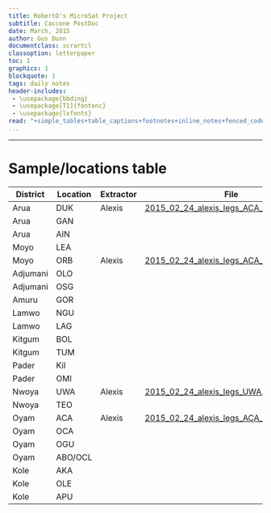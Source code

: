 ```yaml
---
title: RobertO's MicroSat Project
subtitle: Caccone PostDoc
date: March, 2015
author: Gus Dunn
documentclass: scrartcl
classoption: letterpaper
toc: 1
graphics: 1
blockquote: 1
tags: daily notes
header-includes: 
 - \usepackage{bbding}
 - \usepackage[T1]{fontenc}
 - \usepackage{lxfonts}
read: "+simple_tables+table_captions+footnotes+inline_notes+fenced_code_blocks+fenced_code_attributes+fancy_lists+definition_lists+superscript+subscript+tex_math_dollars"
...
```





------------------------------------------

# Sample/locations table #




| District | Location | Extractor | File                                                                                                                                  |
|----------|----------|-----------|---------------------------------------------------------------------------------------------------------------------------------------|
| Arua     | DUK      | Alexis    | [2015_02_24_alexis_legs_ACA_DUK_ORB.xlsx](file:///home/gus/Documents/YalePostDoc/project_stuff/g_f_fucipes_uganda/collection_data/samples_used/2015_02_24_alexis_legs_ACA_DUK_ORB.xlsx) |
| Arua     | GAN      |           |                                                                                                                                       |
| Arua     | AIN      |           |                                                                                                                                       |
| Moyo     | LEA      |           |                                                                                                                                       |
| Moyo     | ORB      | Alexis    | [2015_02_24_alexis_legs_ACA_DUK_ORB.xlsx](file:///home/gus/Documents/YalePostDoc/project_stuff/g_f_fucipes_uganda/collection_data/samples_used/2015_02_24_alexis_legs_ACA_DUK_ORB.xlsx) |
| Adjumani | OLO      |           |                                                                                                                                       |
| Adjumani | OSG      |           |                                                                                                                                       |
| Amuru    | GOR      |           |                                                                                                                                       |
| Lamwo    | NGU      |           |                                                                                                                                       |
| Lamwo    | LAG      |           |                                                                                                                                       |
| Kitgum   | BOL      |           |                                                                                                                                       |
| Kitgum   | TUM      |           |                                                                                                                                       |
| Pader    | Kil      |           |                                                                                                                                       |
| Pader    | OMI      |           |                                                                                                                                       |
| Nwoya    | UWA      | Alexis    | [2015_02_24_alexis_legs_UWA.xlsx](file:///home/gus/Documents/YalePostDoc/project_stuff/g_f_fucipes_uganda/collection_data/samples_used/2015_02_24_alexis_legs_UWA.xlsx)         |
| Nwoya    | TEO      |           |                                                                                                                                       |
| Oyam     | ACA      | Alexis    | [2015_02_24_alexis_legs_ACA_DUK_ORB.xlsx](file:///home/gus/Documents/YalePostDoc/project_stuff/g_f_fucipes_uganda/collection_data/samples_used/2015_02_24_alexis_legs_ACA_DUK_ORB.xlsx) |
| Oyam     | OCA      |           |                                                                                                                                       |
| Oyam     | OGU      |           |                                                                                                                                       |
| Oyam     | ABO/OCL  |           |                                                                                                                                       |
| Kole     | AKA      |           |                                                                                                                                       |
| Kole     | OLE      |           |                                                                                                                                       |
| Kole     | APU      |           |                                                                                                                                       |